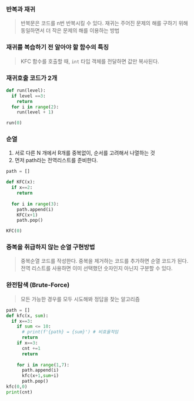 ### 반복과 재귀

> 반복문은 코드를 n번 반복시킬 수 있다.
> 재귀는 주어진 문제의 해를 구하기 위해 동일하면서 더 작은 문제의 해를 이용하는 방법

### 재귀를 복습하기 전 알아야 할 함수의 특징
> KFC 함수를 호출할 때, `int` 타입 객체를 전달하면 값만 복사된다.

### 재귀호출 코드가 2개
```python
def run(level):
  if level ==3:
    return
  for i in range(2):
    run(level + 1)

run(0)
```
### 순열
1. 서로 다른 N 개에서 R개를 중복없이, 순서를 고려해서 나열하는 것
2. 먼저 path라는 전역리스트를 준비한다.
```python
path = []

def KFC(x):
  if x==2:
    return
  
  for i in range(3):
    path.append(i)
    KFC(x+1)
    path.pop()

KFC(0)
```
### 중복을 취급하지 않는 순열 구현방법
> 중복순열 코드를 작성한다.
> 중복을 제거하는 코드를 추가하면 순열 코드가 된다.
> 전역 리스트를 사용하면 이미 선택했던 숫자인지 아닌지 구분할 수 있다.

### 완전탐색 (Brute-Force)
> 모든 가능한 경우를 모두 시도해봐 정답을 찾는 알고리즘
```python
path = []
def kfc(x, sum):
  if x==3:
    if sum <= 10:
      # print(f'{path} = {sum}') # 비효율적임
      return
    if x==3:
      cnt +=1
      return
    
    for i in range(1,7):
      path.append(i)
      kfc(x+1,sum+i)
      path.pop()
kfc(0,0)
print(cnt)

```